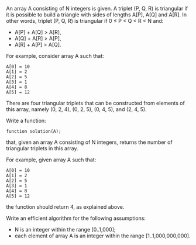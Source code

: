 An array A consisting of N integers is given. A triplet (P, Q, R) is triangular if it is possible to build a triangle with sides of lengths A[P], A[Q] and A[R]. In other words, triplet (P, Q, R) is triangular if 0 ≤ P < Q < R < N and:
- A[P] + A[Q] > A[R],
- A[Q] + A[R] > A[P],
- A[R] + A[P] > A[Q].

For example, consider array A such that:

    A[0] = 10
    A[1] = 2
    A[2] = 5
    A[3] = 1
    A[4] = 8
    A[5] = 12

There are four triangular triplets that can be constructed from elements of this array, namely (0, 2, 4), (0, 2, 5), (0, 4, 5), and (2, 4, 5).

Write a function:

`function solution(A);`

that, given an array A consisting of N integers, returns the number of triangular triplets in this array.

For example, given array A such that:

    A[0] = 10
    A[1] = 2
    A[2] = 5
    A[3] = 1
    A[4] = 8
    A[5] = 12

the function should return 4, as explained above.

Write an efficient algorithm for the following assumptions:
- N is an integer within the range [0..1,000];
- each element of array A is an integer within the range [1..1,000,000,000].